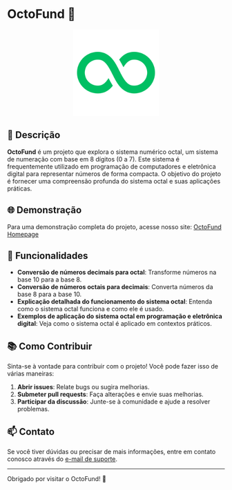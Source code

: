 # OctoFund 🐙

<p align="center">
<img src="./img/favicon.svg" alt="OctoFund Logo" width="200" height="200">
</p>

## 📜 Descrição

**OctoFund** é um projeto que explora o sistema numérico octal, um sistema de numeração com base em 8 dígitos (0 a 7). Este sistema é frequentemente utilizado em programação de computadores e eletrônica digital para representar números de forma compacta. O objetivo do projeto é fornecer uma compreensão profunda do sistema octal e suas aplicações práticas.

## 🌐 Demonstração

Para uma demonstração completa do projeto, acesse nosso site: [OctoFund Homepage](link-para-o-site)

## 🔧 Funcionalidades

- **Conversão de números decimais para octal**: Transforme números na base 10 para a base 8.
- **Conversão de números octais para decimais**: Converta números da base 8 para a base 10.
- **Explicação detalhada do funcionamento do sistema octal**: Entenda como o sistema octal funciona e como ele é usado.
- **Exemplos de aplicação do sistema octal em programação e eletrônica digital**: Veja como o sistema octal é aplicado em contextos práticos.

## 📚 Como Contribuir

Sinta-se à vontade para contribuir com o projeto! Você pode fazer isso de várias maneiras:

1. **Abrir issues**: Relate bugs ou sugira melhorias.
2. **Submeter pull requests**: Faça alterações e envie suas melhorias.
3. **Participar da discussão**: Junte-se à comunidade e ajude a resolver problemas.

## 📫 Contato

Se você tiver dúvidas ou precisar de mais informações, entre em contato conosco através do [e-mail de suporte](mailto:suporte@octofund.com).

---

Obrigado por visitar o OctoFund! 🌟
